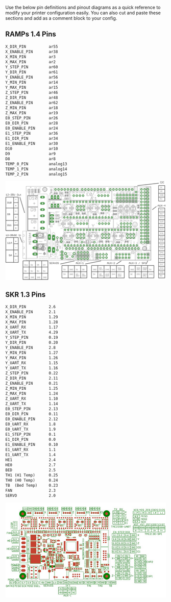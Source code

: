 Use the below pin definitions and pinout diagrams as a quick reference to modify your printer configuration easily. You can also cut and paste these sections and add as a comment block to your config.

## RAMPs 1.4 Pins  
```X_STEP_PIN         ar54
X_DIR_PIN          ar55
X_ENABLE_PIN       ar38
X_MIN_PIN          ar3
X_MAX_PIN          ar2
Y_STEP_PIN         ar60
Y_DIR_PIN          ar61
Y_ENABLE_PIN       ar56
Y_MIN_PIN          ar14
Y_MAX_PIN          ar15
Z_STEP_PIN         ar46
Z_DIR_PIN          ar48
Z_ENABLE_PIN       ar62
Z_MIN_PIN          ar18
Z_MAX_PIN          ar19
E0_STEP_PIN        ar26
E0_DIR_PIN         ar28
E0_ENABLE_PIN      ar24
E1_STEP_PIN        ar36
E1_DIR_PIN         ar34
E1_ENABLE_PIN      ar30
D10                ar10
D9                 ar9
D8                 ar8
TEMP_0_PIN         analog13
TEMP_1_PIN         analog14
TEMP_2_PIN         analog15
```
![RAMPs 1.4](./ramps_1.4.png)

## SKR 1.3 Pins
```X_STEP_PIN         2.2
X_DIR_PIN          2.6
X_ENABLE_PIN       2.1
X_MIN_PIN          1.29
X_MAX_PIN          1.28
X_UART_RX          1.17
X_UART_TX          4.29
Y_STEP_PIN         0.19
Y_DIR_PIN          0.20
Y_ENABLE_PIN       2.8
Y_MIN_PIN          1.27
Y_MAX_PIN          1.26
Y_UART_RX          1.15
Y_UART_TX          1.16
Z_STEP_PIN         0.22
Z_DIR_PIN          2.11
Z_ENABLE_PIN       0.21
Z_MIN_PIN          1.25
Z_MAX_PIN          1.24
Z_UART_RX          1.10
Z_UART_TX          1.14
E0_STEP_PIN        2.13
E0_DIR_PIN         0.11
E0_ENABLE_PIN      2.12
E0_UART_RX         1.8
E0_UART_TX         1.9
E1_STEP_PIN        0.1
E1_DIR_PIN         0.0
E1_ENABLE_PIN      0.10
E1_UART_RX         1.1
E1_UART_TX         1.4
HE1                2.4    
HE0                2.7
BED                2.5
TH1 (H1 Temp)      0.25
TH0 (H0 Temp)      0.24
TB  (Bed Temp)     0.23
FAN                2.3
SERVO              2.0
```
![SKR 1.3](./skr_1.3.png)

